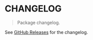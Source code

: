 # CHANGELOG

> Package changelog.

See [GitHub Releases](https://github.com/stdlib-js/napi-argv-int16array/releases) for the changelog.